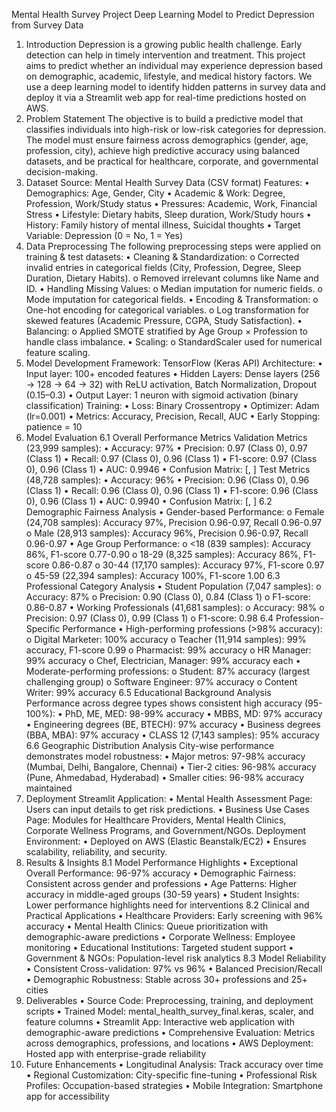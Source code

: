 Mental Health Survey Project
Deep Learning Model to Predict Depression from Survey Data
1. Introduction
Depression is a growing public health challenge. Early detection can help in timely intervention and treatment. This project aims to predict whether an individual may experience depression based on demographic, academic, lifestyle, and medical history factors. We use a deep learning model to identify hidden patterns in survey data and deploy it via a Streamlit web app for real-time predictions hosted on AWS.
2. Problem Statement
The objective is to build a predictive model that classifies individuals into high-risk or low-risk categories for depression. The model must ensure fairness across demographics (gender, age, profession, city), achieve high predictive accuracy using balanced datasets, and be practical for healthcare, corporate, and governmental decision-making.
3. Dataset
Source: Mental Health Survey Data (CSV format)
Features:
•	Demographics: Age, Gender, City
•	Academic & Work: Degree, Profession, Work/Study status
•	Pressures: Academic, Work, Financial Stress
•	Lifestyle: Dietary habits, Sleep duration, Work/Study hours
•	History: Family history of mental illness, Suicidal thoughts
•	Target Variable: Depression (0 = No, 1 = Yes)
4. Data Preprocessing
The following preprocessing steps were applied on training & test datasets:
•	Cleaning & Standardization:
o	Corrected invalid entries in categorical fields (City, Profession, Degree, Sleep Duration, Dietary Habits).
o	Removed irrelevant columns like Name and ID.
•	Handling Missing Values:
o	Median imputation for numeric fields.
o	Mode imputation for categorical fields.
•	Encoding & Transformation:
o	One-hot encoding for categorical variables.
o	Log transformation for skewed features (Academic Pressure, CGPA, Study Satisfaction).
•	Balancing:
o	Applied SMOTE stratified by Age Group × Profession to handle class imbalance.
•	Scaling:
o	StandardScaler used for numerical feature scaling.
5. Model Development
Framework: TensorFlow (Keras API)
Architecture:
•	Input layer: 100+ encoded features
•	Hidden Layers: Dense layers (256 → 128 → 64 → 32) with ReLU activation, Batch Normalization, Dropout (0.15–0.3)
•	Output Layer: 1 neuron with sigmoid activation (binary classification)
Training:
•	Loss: Binary Crossentropy
•	Optimizer: Adam (lr=0.001)
•	Metrics: Accuracy, Precision, Recall, AUC
•	Early Stopping: patience = 10
6. Model Evaluation
6.1 Overall Performance Metrics
Validation Metrics (23,999 samples):
•	Accuracy: 97%
•	Precision: 0.97 (Class 0), 0.97 (Class 1)
•	Recall: 0.97 (Class 0), 0.96 (Class 1)
•	F1-score: 0.97 (Class 0), 0.96 (Class 1)
•	AUC: 0.9946
•	Confusion Matrix: [, ]
Test Metrics (48,728 samples):
•	Accuracy: 96%
•	Precision: 0.96 (Class 0), 0.96 (Class 1)
•	Recall: 0.96 (Class 0), 0.96 (Class 1)
•	F1-score: 0.96 (Class 0), 0.96 (Class 1)
•	AUC: 0.9940
•	Confusion Matrix: [, ]
6.2 Demographic Fairness Analysis
•	Gender-based Performance:
o	Female (24,708 samples): Accuracy 97%, Precision 0.96-0.97, Recall 0.96-0.97
o	Male (28,913 samples): Accuracy 96%, Precision 0.96-0.97, Recall 0.96-0.97
•	Age Group Performance:
o	<18 (839 samples): Accuracy 86%, F1-score 0.77-0.90
o	18-29 (8,325 samples): Accuracy 86%, F1-score 0.86-0.87
o	30-44 (17,170 samples): Accuracy 97%, F1-score 0.97
o	45-59 (22,394 samples): Accuracy 100%, F1-score 1.00
6.3 Professional Category Analysis
•	Student Population (7,047 samples):
o	Accuracy: 87%
o	Precision: 0.90 (Class 0), 0.84 (Class 1)
o	F1-score: 0.86-0.87
•	Working Professionals (41,681 samples):
o	Accuracy: 98%
o	Precision: 0.97 (Class 0), 0.99 (Class 1)
o	F1-score: 0.98
6.4 Profession-Specific Performance
•	High-performing professions (>98% accuracy):
o	Digital Marketer: 100% accuracy
o	Teacher (11,914 samples): 99% accuracy, F1-score 0.99
o	Pharmacist: 99% accuracy
o	HR Manager: 99% accuracy
o	Chef, Electrician, Manager: 99% accuracy each
•	Moderate-performing professions:
o	Student: 87% accuracy (largest challenging group)
o	Software Engineer: 97% accuracy
o	Content Writer: 99% accuracy
6.5 Educational Background Analysis
Performance across degree types shows consistent high accuracy (95-100%):
•	PhD, ME, MED: 98-99% accuracy
•	MBBS, MD: 97% accuracy
•	Engineering degrees (BE, BTECH): 97% accuracy
•	Business degrees (BBA, MBA): 97% accuracy
•	CLASS 12 (7,143 samples): 95% accuracy
6.6 Geographic Distribution Analysis
City-wise performance demonstrates model robustness:
•	Major metros: 97-98% accuracy (Mumbai, Delhi, Bangalore, Chennai)
•	Tier-2 cities: 96-98% accuracy (Pune, Ahmedabad, Hyderabad)
•	Smaller cities: 96-98% accuracy maintained
7. Deployment
Streamlit Application:
•	Mental Health Assessment Page: Users can input details to get risk predictions.
•	Business Use Cases Page: Modules for Healthcare Providers, Mental Health Clinics, Corporate Wellness Programs, and Government/NGOs.
Deployment Environment:
•	Deployed on AWS (Elastic Beanstalk/EC2)
•	Ensures scalability, reliability, and security.
8. Results & Insights
8.1 Model Performance Highlights
•	Exceptional Overall Performance: 96-97% accuracy
•	Demographic Fairness: Consistent across gender and professions
•	Age Patterns: Higher accuracy in middle-aged groups (30-59 years)
•	Student Insights: Lower performance highlights need for interventions
8.2 Clinical and Practical Applications
•	Healthcare Providers: Early screening with 96% accuracy
•	Mental Health Clinics: Queue prioritization with demographic-aware predictions
•	Corporate Wellness: Employee monitoring
•	Educational Institutions: Targeted student support
•	Government & NGOs: Population-level risk analytics
8.3 Model Reliability
•	Consistent Cross-validation: 97% vs 96%
•	Balanced Precision/Recall
•	Demographic Robustness: Stable across 30+ professions and 25+ cities
9. Deliverables
•	Source Code: Preprocessing, training, and deployment scripts
•	Trained Model: mental_health_survey_final.keras, scaler, and feature columns
•	Streamlit App: Interactive web application with demographic-aware predictions
•	Comprehensive Evaluation: Metrics across demographics, professions, and locations
•	AWS Deployment: Hosted app with enterprise-grade reliability
10. Future Enhancements
•	Longitudinal Analysis: Track accuracy over time
•	Regional Customization: City-specific fine-tuning
•	Professional Risk Profiles: Occupation-based strategies
•	Mobile Integration: Smartphone app for accessibility
